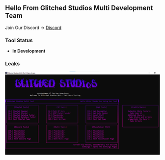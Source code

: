 ## Hello From Glitched Studios Multi Development Team
Join Our Discord →
[Discord](https://discord.gg/glitched-studios)
### Tool Status
- **In Development**

### Leaks
![](https://github.com/GlitchedStudios-Inc/Glitched-Studios-Multi-Tool/blob/main/readmestuff/leaks.png?raw=true)

